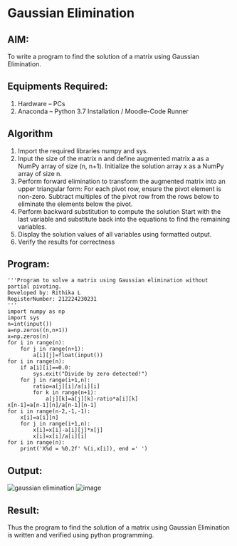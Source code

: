 # Gaussian Elimination

## AIM:
To write a program to find the solution of a matrix using Gaussian Elimination.

## Equipments Required:
1. Hardware – PCs
2. Anaconda – Python 3.7 Installation / Moodle-Code Runner

## Algorithm
 1. Import the required libraries numpy and sys.
 2. Input the size of the matrix n and define augmented matrix a as a NumPy array of size (n, n+1). Initialize
 the solution array x as a NumPy array of size n.
 3. Perform forward elimination to transform the augmented matrix into an upper triangular form:
 For each pivot row, ensure the pivot element is non-zero.
 Subtract multiples of the pivot row from the rows below to eliminate the elements below the pivot.
 4. Perform backward substitution to compute the solution
 Start with the last variable and substitute back into the equations to find the remaining variables.
 5. Display the solution values of all variables using formatted output.
 6. Verify the results for correctness

## Program:
```
'''Program to solve a matrix using Gaussian elimination without partial pivoting.
Developed by: Rithika L
RegisterNumber: 212224230231
'''
import numpy as np
import sys
n=int(input())
a=np.zeros((n,n+1))
x=np.zeros(n)
for i in range(n):
    for j in range(n+1):
        a[i][j]=float(input())
for i in range(n):
    if a[i][i]==0.0:
        sys.exit("Divide by zero detected!")
    for j in range(i+1,n):
        ratio=a[j][i]/a[i][i]
        for k in range(n+1):
            a[j][k]=a[j][k]-ratio*a[i][k]
x[n-1]=a[n-1][n]/a[n-1][n-1]
for i in range(n-2,-1,-1):
    x[i]=a[i][n]
    for j in range(i+1,n):
        x[i]=x[i]-a[i][j]*x[j]
        x[i]=x[i]/a[i][i]
for i in range(n):
    print('X%d = %0.2f' %(i,x[i]), end =' ')
```

## Output:
![gaussian elimination]()
![image](https://github.com/user-attachments/assets/b59edae4-a7b3-4363-aeb1-0beae38f2d49)


## Result:
Thus the program to find the solution of a matrix using Gaussian Elimination is written and verified using python programming.

